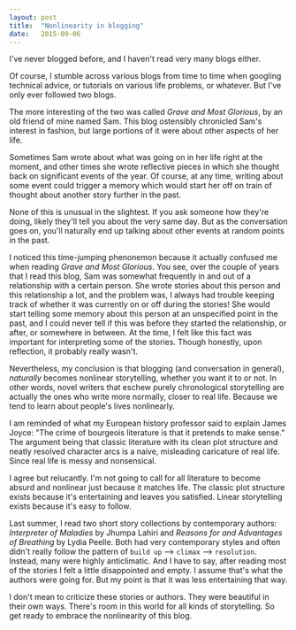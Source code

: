 ```yaml
---
layout: post
title:  "Nonlinearity in blogging"
date:   2015-09-06
---
```


I've never blogged before, and I haven't read very many blogs either.

Of course, I stumble across various blogs from time to time when googling technical advice, or tutorials on various life problems, or whatever. But I've only ever followed two blogs.

The more interesting of the two was called _Grave and Most Glorious_, by an old friend of mine named Sam. This blog ostensibly chronicled Sam's interest in fashion, but large portions of it were about other aspects of her life. 

Sometimes Sam wrote about what was going on in her life right at the moment, and other times she wrote reflective pieces in which she thought back on significant events of the year. Of course, at any time, writing about some event could trigger a memory which would start her off on train of thought about another story further in the past.

None of this is unusual in the slightest. If you ask someone how they're doing, likely they'll tell you about the very same day. But as the conversation goes on, you'll naturally end up talking about other events at random points in the past.

I noticed this time-jumping phenonemon because it actually confused me when reading _Grave and Most Glorious_. You see, over the couple of years that I read this blog, Sam was somewhat frequently in and out of a relationship with a certain person. She wrote stories about this person and this relationship a lot, and the problem was, I always had trouble keeping track of whether it was currently on or off during the stories! She would start telling some memory about this person at an unspecified point in the past, and I could never tell if this was before they started the relationship, or after, or somewhere in between. At the time, I felt like this fact was important for interpreting some of the stories. Though honestly, upon reflection, it probably really wasn't.

Nevertheless, my conclusion is that blogging (and conversation in general), _naturally_ becomes nonlinear storytelling, whether you want it to or not. In other words, novel writers that eschew purely chronological storytelling are actually the ones who write more normally, closer to real life. Because we tend to learn about people's lives nonlinearly.

I am reminded of what my European history professor said to explain James Joyce: "The crime of bourgeois literature is that it pretends to make sense." The argument being that classic literature with its clean plot structure and neatly resolved character arcs is a naive, misleading caricature of real life. Since real life is messy and nonsensical.

I agree but relucantly. I'm not going to call for all literature to become absurd and nonlinear just because it matches life. The classic plot structure exists because it's entertaining and leaves you satisfied. Linear storytelling exists because it's easy to follow.

Last summer, I read two short story collections by contemporary authors: _Interpreter of Maladies_ by Jhumpa Lahiri and _Reasons for and Advantages of Breathing_ by Lydia Peelle. Both had very contemporary styles and often didn't really follow the pattern of `build up` --> `climax` --> `resolution`. Instead, many were highly anticlimatic. And I have to say, after reading most of the stories I felt a little disappointed and empty. I assume that's what the authors were going for. But my point is that it was less entertaining that way.

I don't mean to criticize these stories or authors. They were beautiful in their own ways. There's room in this world for all kinds of storytelling. So get ready to embrace the nonlinearity of this blog.
